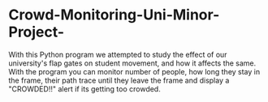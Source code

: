 # Crowd-Monitoring-Uni-Minor-Project-
With this Python program we attempted to study the effect of our university's flap gates on student movement, and how it affects the same. With the program you can monitor number of people, how long they stay in the frame, their path trace until they leave the frame and display a "CROWDED!!" alert if its getting too crowded.
